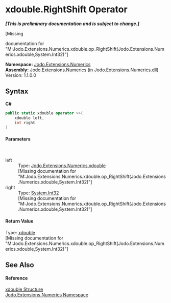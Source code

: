 # xdouble.RightShift Operator 
 _**\[This is preliminary documentation and is subject to change.\]**_

\[Missing <summary> documentation for "M:Jodo.Extensions.Numerics.xdouble.op_RightShift(Jodo.Extensions.Numerics.xdouble,System.Int32)"\]

**Namespace:**&nbsp;<a href="N_Jodo_Extensions_Numerics">Jodo.Extensions.Numerics</a><br />**Assembly:**&nbsp;Jodo.Extensions.Numerics (in Jodo.Extensions.Numerics.dll) Version: 1.1.0.0

## Syntax

**C#**<br />
``` C#
public static xdouble operator >>(
	xdouble left,
	int right
)
```


#### Parameters
&nbsp;<dl><dt>left</dt><dd>Type: <a href="T_Jodo_Extensions_Numerics_xdouble">Jodo.Extensions.Numerics.xdouble</a><br />\[Missing <param name="left"/> documentation for "M:Jodo.Extensions.Numerics.xdouble.op_RightShift(Jodo.Extensions.Numerics.xdouble,System.Int32)"\]</dd><dt>right</dt><dd>Type: <a href="https://docs.microsoft.com/dotnet/api/system.int32" target="_blank" rel="noopener noreferrer">System.Int32</a><br />\[Missing <param name="right"/> documentation for "M:Jodo.Extensions.Numerics.xdouble.op_RightShift(Jodo.Extensions.Numerics.xdouble,System.Int32)"\]</dd></dl>

#### Return Value
Type: <a href="T_Jodo_Extensions_Numerics_xdouble">xdouble</a><br />\[Missing <returns> documentation for "M:Jodo.Extensions.Numerics.xdouble.op_RightShift(Jodo.Extensions.Numerics.xdouble,System.Int32)"\]

## See Also


#### Reference
<a href="T_Jodo_Extensions_Numerics_xdouble">xdouble Structure</a><br /><a href="N_Jodo_Extensions_Numerics">Jodo.Extensions.Numerics Namespace</a><br />